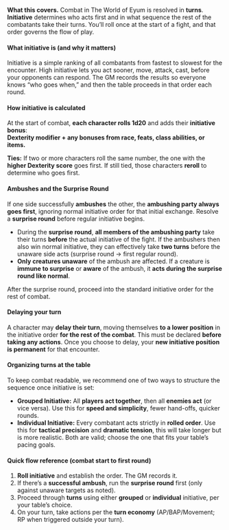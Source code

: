 **What this covers.** 
Combat in The World of Eyum is resolved in **turns**. **Initiative** determines who acts first and in what sequence the rest of the combatants take their turns. You’ll roll once at the start of a fight, and that order governs the flow of play.
#### What initiative is (and why it matters)
Initiative is a simple ranking of all combatants from fastest to slowest for the encounter. High initiative lets you act sooner, move, attack, cast, before your opponents can respond. The GM records the results so everyone knows “who goes when,” and then the table proceeds in that order each round.
#### How initiative is calculated
At the start of combat, **each character rolls 1d20** and adds their **initiative bonus**:  
**Dexterity modifier + any bonuses from race, feats, class abilities, or items.**

**Ties:** If two or more characters roll the same number, the one with the **higher Dexterity score** goes first. If still tied, those characters **reroll** to determine who goes first.
#### Ambushes and the Surprise Round
If one side successfully **ambushes** the other, the **ambushing party always goes first**, ignoring normal initiative order for that initial exchange. Resolve a **surprise round** before regular initiative begins.
- During the **surprise round**, **all members of the ambushing party** take their turns **before** the actual initiative of the fight. If the ambushers then also win normal initiative, they can effectively take **two turns** before the unaware side acts (surprise round → first regular round).
- **Only creatures unaware** of the ambush are affected. If a creature is **immune to surprise** or **aware** of the ambush, it **acts during the surprise round like normal**.

After the surprise round, proceed into the standard initiative order for the rest of combat.
#### Delaying your turn
A character may **delay their turn**, moving themselves **to a lower position** in the initiative order **for the rest of the combat**. This must be declared **before taking any actions**. Once you choose to delay, your **new initiative position is permanent** for that encounter.
#### Organizing turns at the table
To keep combat readable, we recommend one of two ways to structure the sequence once initiative is set:
- **Grouped Initiative:** All **players act together**, then all **enemies act** (or vice versa). Use this for **speed and simplicity**, fewer hand-offs, quicker rounds.
- **Individual Initiative:** Every combatant acts strictly in **rolled order**. Use this for **tactical precision** and **dramatic tension**, this will take longer but is more realistic.
Both are valid; choose the one that fits your table’s pacing goals.
#### Quick flow reference (combat start to first round)
1. **Roll initiative** and establish the order. The GM records it.
2. If there’s a **successful ambush**, run the **surprise round** first (only against unaware targets as noted).
3. Proceed through **turns** using either **grouped** or **individual** initiative, per your table’s choice.
4. On your turn, take actions per the **turn economy** (AP/BAP/Movement; RP when triggered outside your turn).
